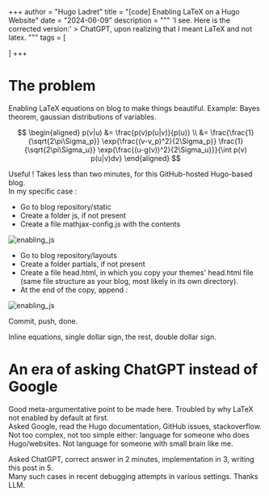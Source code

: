 +++
author = "Hugo Ladret"
title = "[code] Enabling LaTeX on a Hugo Website\"
date = "2024-06-09"
description = """ 'I see. Here is the corrected version:' > ChatGPT, upon realizing that I meant LaTeX and not latex.
"""
tags = [

]
+++

<!--more-->
# The problem
Enabling LaTeX equations on blog to make things beautiful. Example: Bayes theorem, gaussian distributions of variables.

$$
\begin{aligned}
p(v|u) &= \frac{p(v)p(u|v)}{p(u)} \\
&= \frac{\frac{1}{\sqrt{2\pi\Sigma_p}} \exp{\frac{(v-v_p)^2}{2\Sigma_p}} \frac{1}{\sqrt{2\pi\Sigma_u}} \exp{\frac{(u-g(v))^2}{2\Sigma_u}}}{\int p(v) p(u|v)dv}
\end{aligned}
$$

Useful ! Takes less than two minutes, for this GitHub-hosted Hugo-based blog.  
In my specific case : 
* Go to blog repository/static
* Create a folder js, if not present 
* Create a file mathjax-config.js with the contents 

![enabling_js](https://hugoladret.github.io/post/imgs/enabling_latex_mathjax.png)

* Go to blog repository/layouts
* Create a folder partials, if not present 
* Create a file head.html, in which you copy your themes' head.html file (same file structure as your blog, most likely in its own directory). 
* At the end of the copy, append : 

![enabling_js](https://hugoladret.github.io/post/imgs/enabling_latex_js.png)

Commit, push, done. 

Inline equations, single dollar sign, the rest, double dollar sign. 

# An era of asking ChatGPT instead of Google 
Good meta-argumentative point to be made here. Troubled by why LaTeX not enabled by default at first.  
Asked Google, read the Hugo documentation, GitHub issues, stackoverflow.  
Not too complex, not too simple either: language for someone who does Hugo/websites. Not language for someone with small brain like me. 

Asked ChatGPT, correct answer in 2 minutes, implementation in 3, writing this post in 5.  
Many such cases in recent debugging attempts in various settings. Thanks LLM.
